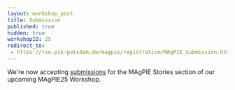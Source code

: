 ```yaml
---
layout: workshop_post
title: Submission
published: true
hidden: true
workshopID: 25
redirect_to:
 - https://rse.pik-potsdam.de/magpie/registration/MAgPIE_Submission.html
---
```

We're now accepting <a href="https://rse.pik-potsdam.de/magpie/registration/MAgPIE_Submission.html">submissions</a> for the MAgPIE Stories section of our upcoming MAgPIE25 Workshop. 